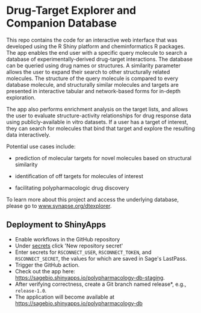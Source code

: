 # Drug-Target Explorer and Companion Database

This repo contains the code for an interactive web interface that was developed using the R Shiny platform and cheminformatics R packages. The app enables the end user with a specific query molecule to search a database of experimentally-derived drug-target interactions. The database can be queried using drug names or structures. A similarity parameter allows the user to expand their search to other structurally related molecules. The structure of the query molecule is compared to every database molecule, and structurally similar molecules and targets are presented in interactive tabular and network-based forms for in-depth exploration.

The app also performs enrichment analysis on the target lists, and allows the user to evaluate structure-activity relationships for drug response data using publicly-available in vitro datasets. If a user has a target of interest, they can search for molecules that bind that target and explore the resulting data interactively. 

Potential use cases include:
- prediction of molecular targets for novel molecules based on structural similarity

- identification of off targets for molecules of interest

- facilitating polypharmacologic drug discovery

To learn more about this project and access the underlying database, please go to www.synapse.org/dtexplorer. 


## Deployment to ShinyApps

- Enable workflows in the GitHub repository
- Under [secrets](https://github.com/Sage-Bionetworks/polypharmacology-db/settings/secrets/actions) click 'New repository secret'
- Enter secrets for `RSCONNECT_USER`, `RSCONNECT_TOKEN`, and `RSCONNECT_SECRET`, the values for which are saved in Sage's LastPass.
- Trigger the GitHub action.
- Check out the app here: https://sagebio.shinyapps.io/polypharmacology-db-staging.
- After verifying correctness, create a Git branch named release*, e.g., `release-1.0`.
- The application will become available at https://sagebio.shinyapps.io/polypharmacology-db
